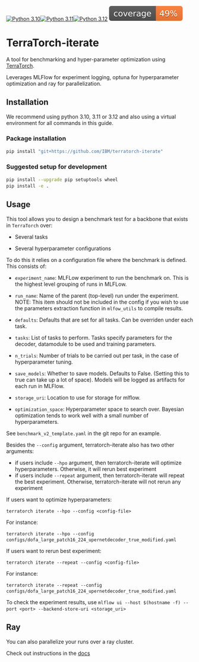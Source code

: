 [![Python 3.10](https://img.shields.io/badge/python-3.10-blue.svg)](https://www.python.org/downloads/release/python-3100/)[![Python 3.11](https://img.shields.io/badge/python-3.11-blue.svg)](https://www.python.org/downloads/release/python-3110/)[![Python 3.12](https://img.shields.io/badge/python-3.12-blue.svg)](https://www.python.org/downloads/release/python-3120/)
![alt text](./coverage.svg)
# TerraTorch-iterate

A tool for benchmarking and hyper-parameter optimization using [TerraTorch](https://github.ibm.com/GeoFM-Finetuning/terratorch).

Leverages MLFlow for experiment logging, optuna for hyperparameter optimization and ray for parallelization.

## Installation

We recommend using python 3.10, 3.11 or 3.12 and also using a virtual environment for all commands in this guide.

### Package installation

```sh
pip install "git+https://github.com/IBM/terratorch-iterate"
```

### Suggested setup for development

```sh
pip install --upgrade pip setuptools wheel
pip install -e .
```

## Usage

This tool allows you to design a benchmark test for a backbone that exists in `TerraTorch` over:

- Several tasks

- Several hyperparameter configurations

To do this it relies on a configuration file where the benchmark is defined. This consists of:

- `experiment_name`: MLFLow experiment to run the benchmark on. This is the highest level grouping of runs in MLFLow.

- `run_name`: Name of the parent (top-level) run under the experiment. NOTE: This item should not be included in the config if you wish to use the parameters extraction function in `mlfow_utils` to compile results.

- `defaults`: Defaults that are set for all tasks. Can be overriden under each task.

- `tasks`: List of tasks to perform. Tasks specify parameters for the decoder, datamodule to be used and training parameters.

- `n_trials`: Number of trials to be carried out per task, in the case of hyperparameter tuning.

- `save_models`: Whether to save models. Defaults to False. (Setting this to true can take up a lot of space). Models will be logged as artifacts for each run in MLFlow.

- `storage_uri`: Location to use for storage for mlflow.

- `optimization_space`: Hyperparameter space to search over. Bayesian optimization tends to work well with a small number of hyperparameters.

See `benchmark_v2_template.yaml` in the git repo for an example.

Besides the `--config` argument, terratorch-iterate also has two other arguments: 
* if users include `--hpo` argument, then terratorch-iterate will optimize hyperparameters. Otherwise, it will rerun best experiment 
* if users include `--repeat` argument, then terratorch-iterate will repeat the best experiment. Otherwise, terratorch-iterate will not rerun any experiment

If users want to optimize hyperparameters:
```shell
terratorch iterate --hpo --config <config-file>
```

For instance:
```shell
terratorch iterate --hpo --config configs/dofa_large_patch16_224_upernetdecoder_true_modified.yaml
```


If users want to rerun best experiment:
```shell
terratorch iterate --repeat --config <config-file>
```
For instance:
```shell
terratorch iterate --repeat --config configs/dofa_large_patch16_224_upernetdecoder_true_modified.yaml
```

To check the experiment results, use `mlflow ui --host $(hostname -f) --port <port> --backend-store-uri <storage_uri>` 

## Ray
You can also parallelize your runs over a ray cluster. 

Check out instructions in the [docs](./docs/ray.md)



